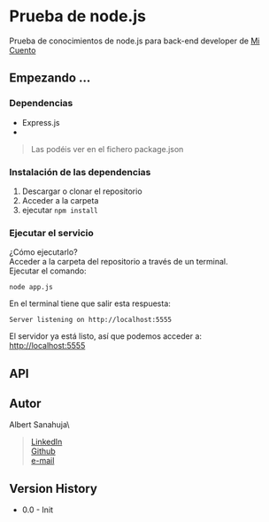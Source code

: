 # Prueba de node.js
Prueba de conocimientos de node.js para back-end developer de [Mi Cuento](http://micuento.com)
## Empezando ...
### Dependencias
* Express.js
* 
> Las podéis ver en el fichero package.json
### Instalación de las dependencias
1. Descargar o clonar el repositorio
2. Acceder a la carpeta
3. ejecutar `npm install`
### Ejecutar el servicio
¿Cómo ejecutarlo?\
Acceder a la carpeta del repositorio a través de un terminal.\
Ejecutar el comando:
```
node app.js
```
En el terminal tiene que salir esta respuesta:
```
Server listening on http://localhost:5555
```
El servidor ya está listo, así que podemos acceder a:\
<http://localhost:5555>

## API


## Autor
Albert Sanahuja\
> [LinkedIn](https://www.linkedin.com/in/albertsanahuja/)\
[Github](https://github.com/asanahuja)\
[e-mail](mailto://sanahuja.albert@gmail.com)
## Version History
* 0.0 - Init
